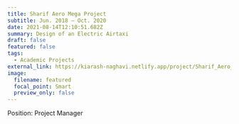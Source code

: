 ```yaml
---
title: Sharif Aero Mega Project
subtitle: Jun. 2018 – Oct. 2020
date: 2021-08-14T12:10:51.682Z
summary: Design of an Electric Airtaxi
draft: false
featured: false
tags:
  - Academic Projects
external_link: https://kiarash-naghavi.netlify.app/project/Sharif_Aero_Mega_Project/
image:
  filename: featured
  focal_point: Smart
  preview_only: false
---
```

Position: Project Manager